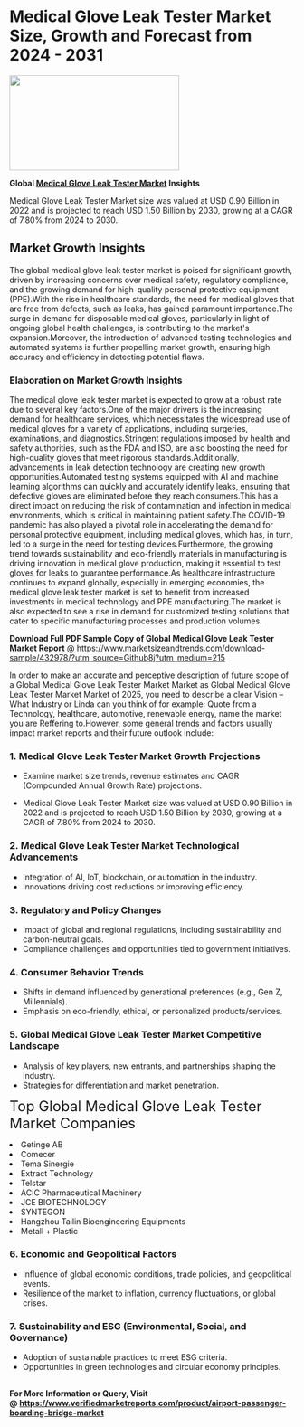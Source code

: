 <H1>Medical Glove Leak Tester Market Size, Growth and Forecast from 2024 - 2031</H1><img class="aligncenter size-medium wp-image-584254" src="https://thirdeyenews.in/wp-content/uploads/2024/09/Global-Market-Research-300x168.jpeg" alt="" width="300" height="168" /><p><strong>Global&nbsp;<a href="https://www.marketsizeandtrends.com/download-sample/432978/?utm_source=Github8j?utm_medium=215">Medical Glove Leak Tester Market</a> Insights</strong></p><p>Medical Glove Leak Tester Market size was valued at USD 0.90 Billion in 2022 and is projected to reach USD 1.50 Billion by 2030, growing at a CAGR of 7.80% from 2024 to 2030.</p><p><h2>Market Growth Insights</h2> The global medical glove leak tester market is poised for significant growth, driven by increasing concerns over medical safety, regulatory compliance, and the growing demand for high-quality personal protective equipment (PPE).With the rise in healthcare standards, the need for medical gloves that are free from defects, such as leaks, has gained paramount importance.The surge in demand for disposable medical gloves, particularly in light of ongoing global health challenges, is contributing to the market's expansion.Moreover, the introduction of advanced testing technologies and automated systems is further propelling market growth, ensuring high accuracy and efficiency in detecting potential flaws. <h3>Elaboration on Market Growth Insights</h3> The medical glove leak tester market is expected to grow at a robust rate due to several key factors.One of the major drivers is the increasing demand for healthcare services, which necessitates the widespread use of medical gloves for a variety of applications, including surgeries, examinations, and diagnostics.Stringent regulations imposed by health and safety authorities, such as the FDA and ISO, are also boosting the need for high-quality gloves that meet rigorous standards.Additionally, advancements in leak detection technology are creating new growth opportunities.Automated testing systems equipped with AI and machine learning algorithms can quickly and accurately identify leaks, ensuring that defective gloves are eliminated before they reach consumers.This has a direct impact on reducing the risk of contamination and infection in medical environments, which is critical in maintaining patient safety.The COVID-19 pandemic has also played a pivotal role in accelerating the demand for personal protective equipment, including medical gloves, which has, in turn, led to a surge in the need for testing devices.Furthermore, the growing trend towards sustainability and eco-friendly materials in manufacturing is driving innovation in medical glove production, making it essential to test gloves for leaks to guarantee performance.As healthcare infrastructure continues to expand globally, especially in emerging economies, the medical glove leak tester market is set to benefit from increased investments in medical technology and PPE manufacturing.The market is also expected to see a rise in demand for customized testing solutions that cater to specific manufacturing processes and production volumes.</p><p><span class=""><strong>Download Full PDF Sample Copy of Global Medical Glove Leak Tester Market Report</strong> @ <a href="https://www.marketsizeandtrends.com/download-sample/432978/?utm_source=Github8j?utm_medium=215" target="_blank">https://www.marketsizeandtrends.com/download-sample/432978/?utm_source=Github8j?utm_medium=215</a></span></p><p>In order to make an accurate and perceptive description of future scope of a Global&nbsp;Medical Glove Leak Tester Market Market as Global&nbsp;Medical Glove Leak Tester Market Market of 2025, you need to describe a clear Vision &ndash; What Industry or Linda can you think of for example: Quote from a Technology, healthcare, automotive, renewable energy, name the market you are Reffering to.However, some general trends and factors usually impact market reports and their future outlook include:</p><h3>1.&nbsp;<strong>Medical Glove Leak Tester Market Growth Projections</strong></h3><ul><li>Examine market size trends, revenue estimates and CAGR (Compounded Annual Growth Rate) projections.</li><li><p>Medical Glove Leak Tester Market size was valued at USD 0.90 Billion in 2022 and is projected to reach USD 1.50 Billion by 2030, growing at a CAGR of 7.80% from 2024 to 2030.</p></li></ul><h3>2.&nbsp;<strong>Medical Glove Leak Tester Market Technological Advancements</strong></h3><ul><li>Integration of AI, IoT, blockchain, or automation in the industry.</li><li>Innovations driving cost reductions or improving efficiency.</li></ul><h3>3.&nbsp;<strong>Regulatory and Policy Changes</strong></h3><ul><li>Impact of global and regional regulations, including sustainability and carbon-neutral goals.</li><li>Compliance challenges and opportunities tied to government initiatives.</li></ul><h3>4.&nbsp;<strong>Consumer Behavior Trends</strong></h3><ul><li>Shifts in demand influenced by generational preferences (e.g., Gen Z, Millennials).</li><li>Emphasis on eco-friendly, ethical, or personalized products/services.</li></ul><h3>5.&nbsp;<strong>Global Medical Glove Leak Tester Market Competitive Landscape</strong></h3><ul><li>Analysis of key players, new entrants, and partnerships shaping the industry.</li><li>Strategies for differentiation and market penetration.</li></ul><p data-pm-slice="1 1 []"><span style="color: inherit; font-family: inherit; font-size: 25px;">Top Global Medical Glove Leak Tester Market Companies</span></p><div class="" data-test-id=""><p><li>Getinge AB</li><li> Comecer</li><li> Tema Sinergie</li><li> Extract Technology</li><li> Telstar</li><li> ACIC Pharmaceutical Machinery</li><li> JCE BIOTECHNOLOGY</li><li> SYNTEGON</li><li> Hangzhou Tailin Bioengineering Equipments</li><li> Metall + Plastic</li></p></div><h3>6.&nbsp;<strong>Economic and Geopolitical Factors</strong></h3><ul><li>Influence of global economic conditions, trade policies, and geopolitical events.</li><li>Resilience of the market to inflation, currency fluctuations, or global crises.</li></ul><h3>7.&nbsp;<strong>Sustainability and ESG (Environmental, Social, and Governance)</strong></h3><ul><li>Adoption of sustainable practices to meet ESG criteria.</li><li>Opportunities in green technologies and circular economy principles.</li></ul><h2><strong style="font-size: 14px;">For More Information or Query, Visit @&nbsp;</strong><a style="background-color: #ffffff; font-size: 14px;" href="https://www.marketsizeandtrends.com/report/medical-glove-leak-tester-market/" target="_blank">https://www.verifiedmarketreports.com/product/airport-passenger-boarding-bridge-market</a></h2>